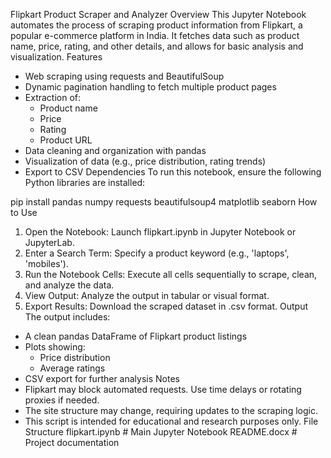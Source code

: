   Flipkart Product Scraper and Analyzer
Overview
This Jupyter Notebook automates the process of scraping product information from Flipkart, a popular e-commerce platform in India. It fetches data such as product name, price, rating, and other details, and allows for basic analysis and visualization.
Features
- Web scraping using requests and BeautifulSoup
- Dynamic pagination handling to fetch multiple product pages
- Extraction of:
  - Product name
  - Price
  - Rating
  - Product URL
- Data cleaning and organization with pandas
- Visualization of data (e.g., price distribution, rating trends)
- Export to CSV
Dependencies
To run this notebook, ensure the following Python libraries are installed:

pip install pandas numpy requests beautifulsoup4 matplotlib seaborn
How to Use
1. Open the Notebook: Launch flipkart.ipynb in Jupyter Notebook or JupyterLab.
2. Enter a Search Term: Specify a product keyword (e.g., 'laptops', 'mobiles').
3. Run the Notebook Cells: Execute all cells sequentially to scrape, clean, and analyze the data.
4. View Output: Analyze the output in tabular or visual format.
5. Export Results: Download the scraped dataset in .csv format.
Output
The output includes:
- A clean pandas DataFrame of Flipkart product listings
- Plots showing:
  - Price distribution
  - Average ratings
- CSV export for further analysis
Notes
- Flipkart may block automated requests. Use time delays or rotating proxies if needed.
- The site structure may change, requiring updates to the scraping logic.
- This script is intended for educational and research purposes only.
File Structure
flipkart.ipynb       # Main Jupyter Notebook
README.docx          # Project documentation
